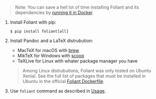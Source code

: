 > Note: You can save a hell lot of time installing Foliant and its dependencies by [running it in Docker](Running-Foliant-in-Docker).

1.  Install Foliant with pip:

    ```shell
    $ pip install foliant[all]
    ```

2.  Install Pandoc and a LaTeX distrubution:

    - MacTeX for macOS with [brew](http://brew.sh/)
    - MikTeX for Windows with [scoop](http://scoop.sh/)
    - TeXLive for Linux with whater package manager you have

    > Among Linux distrubutions, Foliant was only tested on Ubuntu Xenial. See the full list of packages that must be installed in Ubuntu in the official [Foliant Dockerfile](https://github.com/foliant-docs/foliant/blob/develop/Dockerfile).

3.  Use ``foliant`` command as described in [Usage](#usage).
